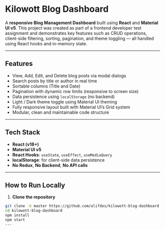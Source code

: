 #  Kilowott Blog Dashboard

A **responsive Blog Management Dashboard** built using **React** and **Material UI v5**. This project was created as part of a frontend developer test assignment and demonstrates key features such as CRUD operations, client-side filtering, sorting, pagination, and theme toggling — all handled using React hooks and in-memory state.

---

##  Features

-  View, Add, Edit, and Delete blog posts via modal dialogs
-  Search posts by title or author in real time
-  Sortable columns (Title and Date)
-  Pagination with dynamic row limits (responsive to screen size)
-  Data persistence using `localStorage` (no backend)
-  Light / Dark theme toggle using Material UI theming
-  Fully responsive layout built with Material UI’s Grid system
-  Modular, clean and maintainable code structure

---

##  Tech Stack

- **React (v18+)**
- **Material UI v5**
- **React Hooks**: `useState`, `useEffect`, `useMediaQuery`
- **localStorage**: for client-side data persistence
- **No Redux**, **No Backend**, **No API calls**

---

##  How to Run Locally

1. **Clone the repository**

```bash
git clone -b master https://github.com/alifdes/kilowott-blog-dashboard.git
cd kilowott-blog-dashboard
npm install
npm start
---




